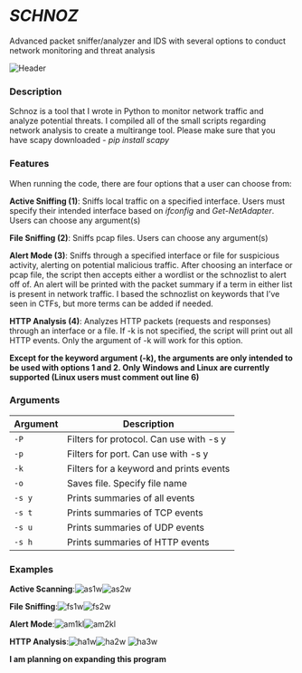 # _SCHNOZ_
Advanced packet sniffer/analyzer and IDS with several options to conduct network monitoring and threat analysis

![Header](https://github.com/abelreqma/schnoz/assets/146870782/e151b47f-13fa-4f81-83b9-b5467779d564)


### Description 
Schnoz is a tool that I wrote in Python to monitor network traffic and analyze potential threats. I compiled all of the small scripts regarding network analysis to create a multirange tool. Please make sure that you have scapy downloaded - _pip install scapy_

### Features
When running the code, there are four options that a user can choose from:

**Active Sniffing (1)**:  Sniffs local traffic on a specified interface. Users must specify their intended interface based on _ifconfig_ and _Get-NetAdapter_. Users can choose any argument(s)

**File Sniffing (2)**: Sniffs pcap files. Users can choose any argument(s)

**Alert Mode (3)**: Sniffs through a specified interface or file for suspicious activity, alerting on potential malicious traffic. After choosing an interface or pcap file, the script then accepts either a wordlist or the schnozlist to alert off of. An alert will be printed with the packet summary if a term in either list is present in network traffic. I based the schnozlist on keywords that I’ve seen in CTFs, but more terms can be added if needed. 

**HTTP Analysis (4)**:  Analyzes HTTP packets (requests and responses) through an interface or a file. If -k is not specified, the script will print out all HTTP events. Only the argument of -k will work for this option. 

**Except for the keyword argument (-k), the arguments are only intended to be used with options 1 and 2.
Only Windows and Linux are currently supported (Linux users must comment out line 6)**


### Arguments
| Argument | Description |
| --- | --- |
| `-P` | Filters for protocol. Can use with -s y |
| `-p` | Filters for port. Can use with -s y |
| `-k` | Filters for a keyword and prints events  |
| `-o` | Saves file. Specify file name |
| `-s y` | Prints summaries of all events |
| `-s t` | Prints summaries of TCP events |
| `-s u` | Prints summaries of UDP events |
| `-s h` | Prints summaries of HTTP events |


### Examples
**Active Scanning**:![as1w](https://github.com/abelreqma/schnoz/assets/146870782/aba61386-e11b-414c-9aaa-0f75b48efee3)![as2w](https://github.com/abelreqma/schnoz/assets/146870782/02c9427a-eb89-42a9-b0ee-54a349749581)



**File Sniffing**:![fs1w](https://github.com/abelreqma/schnoz/assets/146870782/cacf4436-6093-41f6-a705-7784b0b191e0)![fs2w](https://github.com/abelreqma/schnoz/assets/146870782/7435583b-ec6f-4416-9fe4-2ccd1c08364e)

**Alert Mode**:![am1kl](https://github.com/abelreqma/schnoz/assets/146870782/8ce282ac-64b1-4a83-ad73-e8077f91681e)![am2kl](https://github.com/abelreqma/schnoz/assets/146870782/41f3381b-8cfa-413b-9e1e-0ce115f90029)

**HTTP Analysis**:![ha1w](https://github.com/abelreqma/schnoz/assets/146870782/aa47428a-c04e-4c73-abb8-357459d4fb5c)![ha2w](https://github.com/abelreqma/schnoz/assets/146870782/7a02fd7f-e08b-49f9-8773-532f7890b094)
![ha3w](https://github.com/abelreqma/schnoz/assets/146870782/cb5df739-e857-4941-915d-170ef51fe497)


**I am planning on expanding this program**
